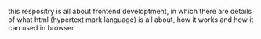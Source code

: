 this respositry is all about frontend developtment, in which there are details of what html (hypertext mark language) is all about, how it works and how it can used in browser
